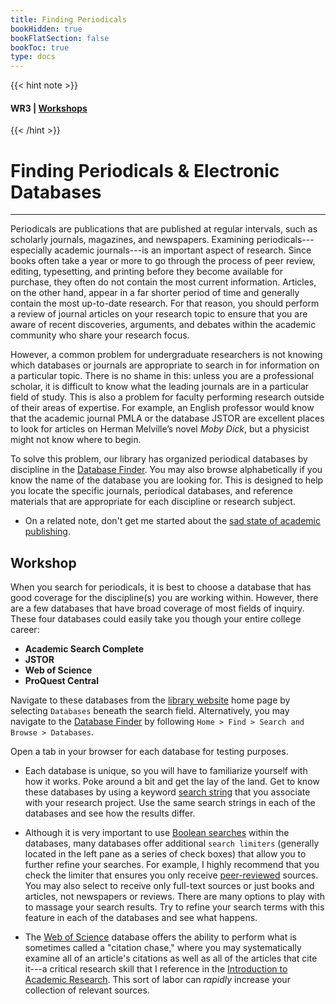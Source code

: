 ```yaml
---
title: Finding Periodicals
bookHidden: true
bookFlatSection: false
bookToc: true
type: docs
---
```


{{< hint note >}} 
#### <i class="fas fa-dot-circle"></i>  **WR3** | [**Workshops**](/courses/workshops/) 
{{< /hint >}}
# Finding Periodicals & Electronic Databases

---

Periodicals are publications that are published at regular intervals, such as scholarly journals, magazines, and newspapers. Examining periodicals---especially academic journals---is an important aspect of research. Since books often take a year or more to go through the process of peer review, editing, typesetting, and printing before they become available for purchase, they often do not contain the most current information. Articles, on the other hand, appear in a far shorter period of time and generally contain the most up-to-date research. For that reason, you should perform a review of journal articles on your research topic to ensure that you are aware of recent discoveries, arguments, and debates within the academic community who share your research focus.

However, a common problem for undergraduate researchers is not knowing which databases or journals are appropriate to search in for information on a particular topic. There is no shame in this: unless you are a professional scholar, it is difficult to know what the leading journals are in a particular field of study. This is also a problem for faculty performing research outside of their areas of expertise. For example, an English professor would know that the academic journal PMLA or the database JSTOR are excellent places to look for articles on Herman Melville’s novel *Moby Dick*, but a physicist might not know where to begin.

To solve this problem, our library has organized periodical databases by discipline in the [Database Finder](https://researchguides.dartmouth.edu/az.php). You may also browse alphabetically if you know the name of the database you are looking for. This is designed to help you locate the specific journals, periodical databases, and reference materials that are appropriate for each discipline or research subject. 

- On a related note, don't get me started about the [sad state of academic publishing](https://archaeopop.blogspot.com/2011/12/academic-publishers-suicide-bombers.html).

## Workshop

When you search for periodicals, it is best to choose a database that has good coverage for the discipline(s) you are working within. However, there are a few databases that have broad coverage of most fields of inquiry. These four databases could easily take you though your entire college career:

- **Academic Search Complete**
- **JSTOR**
- **Web of Science**
- **ProQuest Central**

Navigate to these databases from the [library website](https://www.library.dartmouth.edu/) home page by selecting `Databases` beneath the search field. Alternatively, you may navigate to the [Database Finder](https://researchguides.dartmouth.edu/az.php) by following `Home > Find > Search and Browse > Databases`. 

Open a tab in your browser for each database for testing purposes.

- Each database is unique, so you will have to familiarize yourself with how it works. Poke around a bit and get the lay of the land. Get to know these databases by using a keyword [search string](/courses/workshops/search-with-precision/) that you associate with your research project. Use the same search strings in each of the databases and see how the results differ.

- Although it is very important to use [Boolean searches](/courses/workshops/search-with-precision/) within the databases, many databases offer additional `search limiters` (generally located in the left pane as a series of check boxes) that allow you to further refine your searches. For example, I highly recommend that you check the limiter that ensures you only receive [peer-reviewed](/resources/open-handbook/chapter-12/#peer-review) sources. You may also select to receive only full-text sources or just books and articles, not newspapers or reviews. There are many options to play with to massage your search results. Try to refine your search terms with this feature in each of the databases and see what happens. 

- The [Web of Science](https://search.library.dartmouth.edu/permalink/01DCL_INST/b81o46/alma991033541175005706) database offers the ability to perform what is sometimes called a "citation chase," where you may systematically examine all of an article's citations as well as all of the articles that cite it---a critical research skill that I reference in the [Introduction to Academic Research](/courses/workshops/academic-research-intro/#step-6-perform-citation-chases-2). This sort of labor can *rapidly* increase your collection of relevant sources. 


